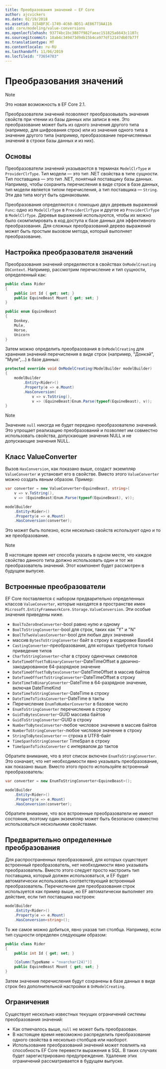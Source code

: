 ```yaml
---
title: Преобразования значений — EF Core
author: ajcvickers
ms.date: 02/19/2018
ms.assetid: 3154BF3C-1749-4C60-8D51-AE86773AA116
uid: core/modeling/value-conversions
ms.openlocfilehash: 93774bc1bc3887f982faeac151825a6643c1107c
ms.sourcegitcommit: 18ab4c349473d94b15b4ca977df12147db07b77f
ms.translationtype: MT
ms.contentlocale: ru-RU
ms.lasthandoff: 11/06/2019
ms.locfileid: "73654783"
---
```

# <a name="value-conversions"></a>Преобразования значений

> [!NOTE]  
> Это новая возможность в EF Core 2.1.

Преобразователи значений позволяют преобразовывать значения свойств при чтении из базы данных или записи в нее. Это преобразование может быть из одного значения другого типа (например, для шифрования строк) или из значения одного типа в значение другого типа (например, преобразование перечисляемых значений в строки базы данных и из них).

## <a name="fundamentals"></a>Основы

Преобразователи значений указываются в терминах `ModelClrType` и `ProviderClrType`. Тип модели — это тип .NET свойства в типе сущности. Тип поставщика — это тип .NET, понятный поставщику базы данных. Например, чтобы сохранить перечисления в виде строк в базе данных, тип модели является типом перечисления, а тип поставщика — `String`. Эти два типа могут быть одинаковыми.

Преобразования определяются с помощью двух деревьев выражений `Func`: одно из `ModelClrType` в `ProviderClrType` и другое из `ProviderClrType` в `ModelClrType`. Деревья выражений используются, чтобы их можно было скомпилировать в код доступа к базе данных для эффективного преобразования. Для сложных преобразований дерево выражений может быть простым вызовом метода, который выполняет преобразование.

## <a name="configuring-a-value-converter"></a>Настройка преобразователя значений

Преобразования значений определяются в свойствах `OnModelCreating` `DbContext`. Например, рассмотрим перечисление и тип сущности, определенный как:

``` csharp
public class Rider
{
    public int Id { get; set; }
    public EquineBeast Mount { get; set; }
}

public enum EquineBeast
{
    Donkey,
    Mule,
    Horse,
    Unicorn
}
```

Затем можно определить преобразования в `OnModelCreating` для хранения значений перечисления в виде строк (например, "Донкэй", "Муле",...) в базе данных:

``` csharp
protected override void OnModelCreating(ModelBuilder modelBuilder)
{
    modelBuilder
        .Entity<Rider>()
        .Property(e => e.Mount)
        .HasConversion(
            v => v.ToString(),
            v => (EquineBeast)Enum.Parse(typeof(EquineBeast), v));
}
```

> [!NOTE]  
> Значение `null` никогда не будет передано преобразователю значений. Это упрощает реализацию преобразований и позволяет им совместно использовать свойства, допускающие значения NULL и не допускающие значения NULL.

## <a name="the-valueconverter-class"></a>Класс ValueConverter

Вызов `HasConversion`, как показано выше, создаст экземпляр `ValueConverter` и установит его в свойстве. Вместо этого `ValueConverter` можно создать явным образом. Пример:

``` csharp
var converter = new ValueConverter<EquineBeast, string>(
    v => v.ToString(),
    v => (EquineBeast)Enum.Parse(typeof(EquineBeast), v));

modelBuilder
    .Entity<Rider>()
    .Property(e => e.Mount)
    .HasConversion(converter);
```

Это может быть полезно, если несколько свойств используют одно и то же преобразование.

> [!NOTE]  
> В настоящее время нет способа указать в одном месте, что каждое свойство данного типа должно использовать один и тот же преобразователь значений. Этот компонент будет рассмотрен в будущем выпуске.

## <a name="built-in-converters"></a>Встроенные преобразователи

EF Core поставляется с набором предварительно определенных классов `ValueConverter`, которые находятся в пространстве имен `Microsoft.EntityFrameworkCore.Storage.ValueConversion`. Эти особые значения приведены ниже.

* `BoolToZeroOneConverter`-bool равно нулю и одному
* `BoolToStringConverter`-bool для строк, таких как "Y" и "N"
* `BoolToTwoValuesConverter`-bool для любых двух значений
* массив `BytesToStringConverter` байт в строку в кодировке Base64
* `CastingConverter`-преобразования, для которых требуется только приведение типов
* `CharToStringConverter`-char в строку одиночных символов
* `DateTimeOffsetToBinaryConverter`-DateTimeOffset в двоично-закодированное 64-разрядное значение
* `DateTimeOffsetToBytesConverter`-DateTimeOffset в массив байтов
* `DateTimeOffsetToStringConverter`-DateTimeOffset в строку
* `DateTimeToBinaryConverter`-DateTime в 64-разрядное значение, включая DateTimeKind
* `DateTimeToStringConverter`-DateTime в строку
* `DateTimeToTicksConverter`-DateTime в такты
* Перечисление `EnumToNumberConverter` в базовое число
* `EnumToStringConverter` перечисление в строку
* `GuidToBytesConverter`-GUID массива байтов
* `GuidToStringConverter`-GUID в строку
* `NumberToBytesConverter`-любое числовое значение в массив байтов
* `NumberToStringConverter`-любое числовое значение в строку
* `StringToBytesConverter` — строка в UTF8-байт
* `TimeSpanToStringConverter` TimeSpan в строку
* `TimeSpanToTicksConverter` с интервалом до тактов

Обратите внимание, что в этот список включен `EnumToStringConverter`. Это означает, что нет необходимости явно указывать преобразование, как показано выше. Вместо этого просто используйте встроенный преобразователь:

``` csharp
var converter = new EnumToStringConverter<EquineBeast>();

modelBuilder
    .Entity<Rider>()
    .Property(e => e.Mount)
    .HasConversion(converter);
```

Обратите внимание, что все встроенные преобразователи не имеют состояния, поэтому один экземпляр может быть безопасно совместно использоваться несколькими свойствами.

## <a name="pre-defined-conversions"></a>Предварительно определенные преобразования

Для распространенных преобразований, для которых существует встроенный преобразователь, нет необходимости явно указывать преобразователь. Вместо этого следует просто настроить тип поставщика, который должен использоваться, и EF будет автоматически использовать соответствующий встроенный преобразователь. Перечисление для преобразования строк используется как пример выше, но EF автоматически выполняет это действие, если тип поставщика настроен:

``` csharp
modelBuilder
    .Entity<Rider>()
    .Property(e => e.Mount)
    .HasConversion<string>();
```

То же самое можно добиться, явно указав тип столбца. Например, если тип сущности определен следующим образом:

``` csharp
public class Rider
{
    public int Id { get; set; }

    [Column(TypeName = "nvarchar(24)")]
    public EquineBeast Mount { get; set; }
}
```

Затем значения перечисления будут сохранены в базе данных в виде строк без дополнительной настройки в `OnModelCreating`.

## <a name="limitations"></a>Ограничения

Существует несколько известных текущих ограничений системы преобразования значений:

* Как отмечалось выше, `null` не может быть преобразован.
* В настоящее время невозможно распределить преобразование одного свойства в несколько столбцов или наоборот.
* Использование преобразований значений может повлиять на способность EF Core перевести выражения в SQL. В таких случаях будет зарегистрировано предупреждение.
Удаление этих ограничений рассматривается в будущем выпуске.
